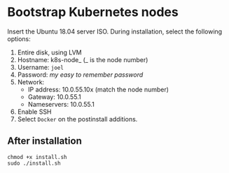 

# Bootstrap Kubernetes nodes

Insert the Ubuntu 18.04 server ISO.  During installation, select the following options:

1.  Entire disk, using LVM
2.  Hostname: k8s-node_ (_ is the node number)
3.  Username: `joel`
4.  Password: *my easy to remember password*
5.  Network: 
    - IP address: 10.0.55.10x (match the node number)
    - Gateway: 10.0.55.1
    - Nameservers: 10.0.55.1
6.  Enable SSH
7.  Select `Docker` on the postinstall additions.


## After installation

```
chmod +x install.sh
sudo ./install.sh
```
